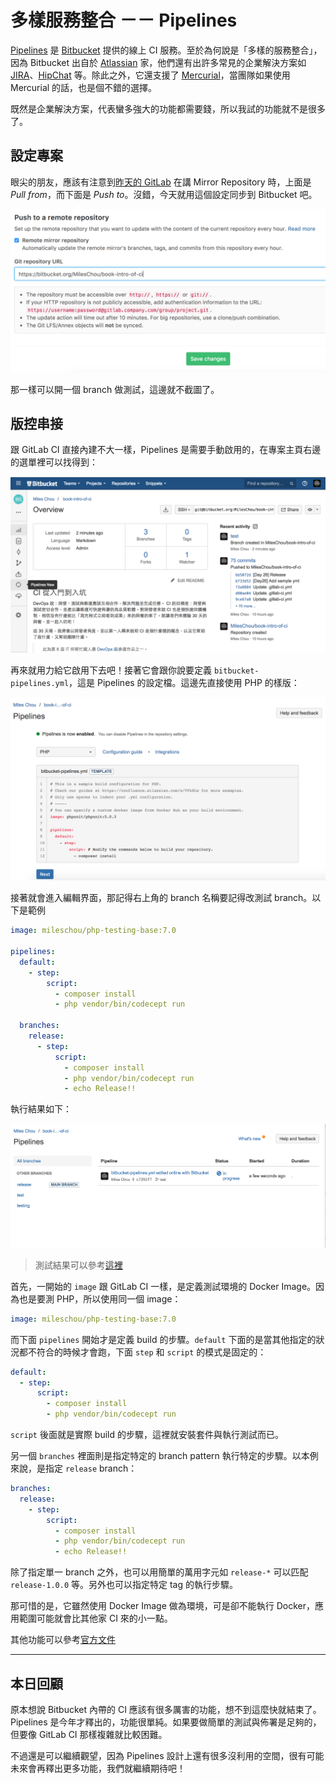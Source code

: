 # 多樣服務整合 －－ Pipelines

[Pipelines][] 是 [Bitbucket][] 提供的線上 CI 服務。至於為何說是「多樣的服務整合」，因為 Bitbucket 出自於 [Atlassian][] 家，他們還有出許多常見的企業解決方案如 [JIRA][]、[HipChat][] 等。除此之外，它還支援了 [Mercurial][]，當團隊如果使用 Mercurial 的話，也是個不錯的選擇。

既然是企業解決方案，代表蠻多強大的功能都需要錢，所以我試的功能就不是很多了。

## 設定專案

眼尖的朋友，應該有注意到[昨天的 GitLab][Day 26] 在講 Mirror Repository 時，上面是 *Pull from*，而下面是 *Push to*。沒錯，今天就用這個設定同步到 Bitbucket 吧。

![day27 step1-1][]

那一樣可以開一個 branch 做測試，這邊就不截圖了。

## 版控串接

跟 GitLab CI 直接內建不大一樣，Pipelines 是需要手動啟用的，在專案主頁右邊的選單裡可以找得到：

![day27 step2-1][]
  
再來就用力給它啟用下去吧！接著它會跟你說要定義 `bitbucket-pipelines.yml`，這是 Pipelines 的設定檔。這邊先直接使用 PHP 的樣版：

![day27 step2-2][]

接著就會進入編輯界面，那記得右上角的 branch 名稱要記得改測試 branch。以下是範例

```yaml
image: mileschou/php-testing-base:7.0

pipelines:
  default: 
    - step:
        script:
          - composer install
          - php vendor/bin/codecept run
  
  branches:
    release: 
      - step:
          script:
            - composer install
            - php vendor/bin/codecept run
            - echo Release!!
```

執行結果如下：

![day27 step2-3][]

> 測試結果可以參考[這裡](https://bitbucket.org/MilesChou/book-intro-of-ci/addon/pipelines/home#!/results/%7Baa1388af-a0d6-432c-a78a-feccaeb5dd7b%7D)

首先，一開始的 `image` 跟 GitLab CI 一樣，是定義測試環境的 Docker Image。因為也是要測 PHP，所以使用同一個 image：

```yaml
image: mileschou/php-testing-base:7.0
```

而下面 `pipelines` 開始才是定義 build 的步驟。`default` 下面的是當其他指定的狀況都不符合的時候才會跑，下面 `step` 和 `script` 的模式是固定的：

```yaml
default: 
  - step:
      script:
        - composer install
        - php vendor/bin/codecept run
```

`script` 後面就是實際 build 的步驟，這裡就安裝套件與執行測試而已。

另一個 `branches` 裡面則是指定特定的 branch pattern 執行特定的步驟。以本例來說，是指定 `release` branch：

```yaml
branches:
  release: 
    - step:
        script:
          - composer install
          - php vendor/bin/codecept run
          - echo Release!!
```

除了指定單一 branch 之外，也可以用簡單的萬用字元如 `release-*` 可以匹配 `release-1.0.0` 等。另外也可以指定特定 tag 的執行步驟。

那可惜的是，它雖然使用 Docker Image 做為環境，可是卻不能執行 Docker，應用範圍可能就會比其他家 CI 來的小一點。

其他功能可以參考[官方文件](https://confluence.atlassian.com/bitbucket/bitbucket-pipelines-792496469.html) 

---

## 本日回顧

原本想說 Bitbucket 內帶的 CI 應該有很多厲害的功能，想不到這麼快就結束了。Pipelines 是今年才釋出的，功能很單純。如果要做簡單的測試與佈署是足夠的，但要像 GitLab CI 那樣複雜就比較困難。

不過還是可以繼續觀望，因為 Pipelines 設計上還有很多沒利用的空間，很有可能未來會再釋出更多功能，我們就繼續期待吧！

[Atlassian]: https://www.atlassian.com/
[Bitbucket]: https://bitbucket.org/
[HipChat]: https://www.hipchat.com/
[Mercurial]: https://www.mercurial-scm.org/
[JIRA]: https://www.atlassian.com/software/jira
[Pipelines]: https://bitbucket.org/product/features/pipelines

[Day 26]: day26.md
[day27 step1-1]: images/day27-pipelines-step-1-1.png
[day27 step2-1]: images/day27-pipelines-step-2-1.png
[day27 step2-2]: images/day27-pipelines-step-2-2.png
[day27 step2-3]: images/day27-pipelines-step-2-3.png

